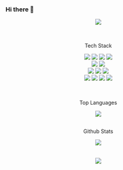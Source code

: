 ### Hi there 👋

<div align="center">
	<img src="https://capsule-render.vercel.app/api?type=waving&color=faeff5&height=200&section=header&text=Seoyoung&fontSize=90" />
</div><br><br>

<div align="center">
	<p>Tech Stack</p>
	<img src="https://img.shields.io/badge/HTML5-E34F26?style=flat&logo=HTML5&logoColor=white" />
	<img src="https://img.shields.io/badge/CSS3-1572B6?style=flat&logo=CSS3&logoColor=white" />
	<img src="https://img.shields.io/badge/JavaScript-F7DF1E?style=flat&logo=JavaScript&logoColor=white" />
	<img src="https://img.shields.io/badge/jQuery-0769AD?style=flat&logo=jQuery&logoColor=white" />
</div>
<div align="center">
	<img src="https://img.shields.io/badge/React-61DAFB?style=flat&logo=React&logoColor=white" />
	<img src="https://img.shields.io/badge/Sass-CC6699?style=flat&logo=Sass&logoColor=white" />
</div>

<div align="center">
	<img src="https://img.shields.io/badge/Node.js-339933?style=flat&logo=Node.js&logoColor=white" />	
	<img src="https://img.shields.io/badge/MySQL-4479A1?style=flat&logo=MySQL&logoColor=white" />
	<img src="https://img.shields.io/badge/Ubuntn-95420?style=flat&logo=Ubuntn&logoColor=white" />
</div>
<div align="center">
	<img src="https://img.shields.io/badge/Git-F05032?style=flat&logo=Git&logoColor=white" />
	<img src="https://img.shields.io/badge/GitHub-181717?style=flat&logo=GitHub&logoColor=white" />
	<img src="https://img.shields.io/badge/Notion-000000?style=flat&logo=Notion&logoColor=white" />
	<img src="https://img.shields.io/badge/Slack-4A154B?style=flat&logo=Slack&logoColor=white" />
</div><br><br>

<div align="center">
	<p>Top Languages</p>
	<img src="https://github-readme-stats.vercel.app/api/top-langs/?username=Seoyoung-Mun&layout=compact"><br><br>
</div>
<div align="center">
	<p>Github Stats</p>
	<img src="https://github-readme-stats.vercel.app/api?username=Seoyoung-Mun&show_icons=true">
</div><br><br>

<div align="center">
	<img src="https://capsule-render.vercel.app/api?type=waving&color=faeff5&height=200&section=footer" />
</div>
<!--
**Seoyoung-Mun/Seoyoung-Mun** is a ✨ _special_ ✨ repository because its `README.md` (this file) appears on your GitHub profile.

Here are some ideas to get you started:

- 🔭 I’m currently working on ...
- 🌱 I’m currently learning ...
- 👯 I’m looking to collaborate on ...
- 🤔 I’m looking for help with ...
- 💬 Ask me about ...
- 📫 How to reach me: ...
- 😄 Pronouns: ...
- ⚡ Fun fact: ...
-->
